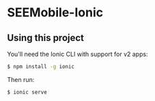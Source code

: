 SEEMobile-Ionic
=====================

## Using this project

You'll need the Ionic CLI with support for v2 apps:

```bash
$ npm install -g ionic
```

Then run:

```bash
$ ionic serve
```
